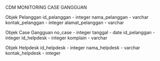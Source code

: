 CDM MONITORING CASE GANGGUAN


Objek Pelanggan
 id_pelanggan - integer
 nama_pelanggan - varchar
 kontak_pelanggan - integer
 alamat_pelanggan - varchar

Objek Case Gangguan
 no_case - integer
 tanggal - date
 id_pelanggan - integer
 id_helpdesk - integer
 komplain - varchar

Objek Helpdesk
 id_helpdesk - integer
 nama_helpdesk - varchar
 kontak_helpdesk - integer
